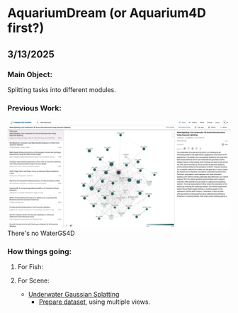 # AquariumDream (or Aquarium4D first?)

## 3/13/2025

### Main Object:
Splitting tasks into different modules.

### Previous Work:
![No WaterGS4D](WaterGS.jpg)
There's no WaterGS4D

### How things going:

1. For Fish:

2. For Scene:
    - [Underwater Gaussian Splatting](https://github.com/water-splatting/water-splatting)
        - [Prepare dataset](https://github.com/deborahLevy130/seathru_NeRF?tab=readme-ov-file#using-your-own-data), using multiple views.
        